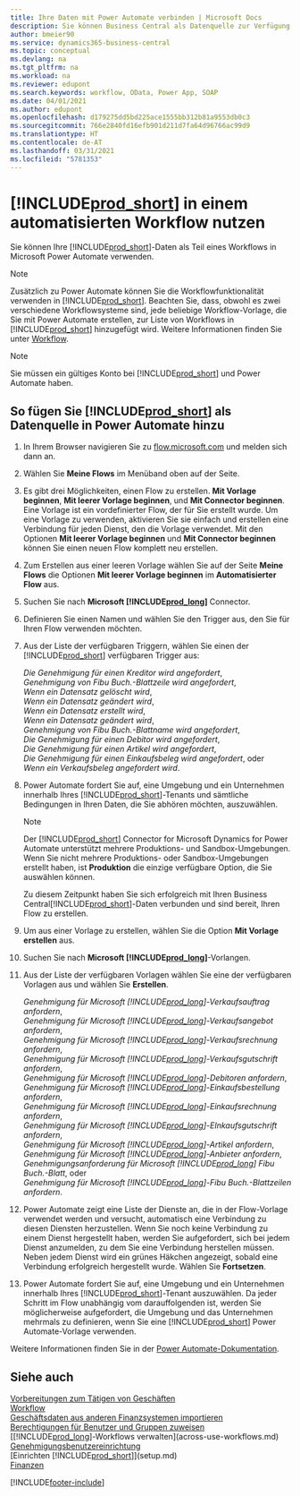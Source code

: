 ```yaml
---
title: Ihre Daten mit Power Automate verbinden | Microsoft Docs
description: Sie können Business Central als Datenquelle zur Verfügung stellen und eine OData-URL Ihrer Webdienste festlegen, um eine Geschäfts-App mithilfe einem automatisierten Workflow erstellen.
author: bmeier90
ms.service: dynamics365-business-central
ms.topic: conceptual
ms.devlang: na
ms.tgt_pltfrm: na
ms.workload: na
ms.reviewer: edupont
ms.search.keywords: workflow, OData, Power App, SOAP
ms.date: 04/01/2021
ms.author: edupont
ms.openlocfilehash: d179275dd5bd225ace1555bb312b81a9553db0c3
ms.sourcegitcommit: 766e2840fd16efb901d211d7fa64d96766ac99d9
ms.translationtype: HT
ms.contentlocale: de-AT
ms.lasthandoff: 03/31/2021
ms.locfileid: "5781353"
---
```

# <a name="using-prod_short-in-an-automated-workflow"></a>[!INCLUDE[prod_short](includes/prod_short.md)] in einem automatisierten Workflow nutzen

Sie können Ihre [!INCLUDE[prod_short](includes/prod_short.md)]-Daten als Teil eines Workflows in Microsoft Power Automate verwenden.

> [!NOTE]
> Zusätzlich zu Power Automate können Sie die Workflowfunktionalität verwenden in [!INCLUDE[prod_short](includes/prod_short.md)]. Beachten Sie, dass, obwohl es zwei verschiedene Workflowsysteme sind, jede beliebige Workflow-Vorlage, die Sie mit Power Automate erstellen, zur Liste von Workflows in [!INCLUDE[prod_short](includes/prod_short.md)] hinzugefügt wird. Weitere Informationen finden Sie unter [Workflow](across-workflow.md).  

> [!NOTE]  
> Sie müssen ein gültiges Konto bei [!INCLUDE[prod_short](includes/prod_short.md)] und Power Automate haben.  

## <a name="to-add-prod_short-as-a-data-source-in-power-automate"></a>So fügen Sie [!INCLUDE[prod_short](includes/prod_short.md)] als Datenquelle in Power Automate hinzu

1. In Ihrem Browser navigieren Sie zu [flow.microsoft.com](https://flow.microsoft.com) und melden sich dann an.
2. Wählen Sie **Meine Flows** im Menüband oben auf der Seite.
3. Es gibt drei Möglichkeiten, einen Flow zu erstellen. **Mit Vorlage beginnen**, **Mit leerer Vorlage beginnen**, und **Mit Connector beginnen**. Eine Vorlage ist ein vordefinierter Flow, der für Sie erstellt wurde. Um eine Vorlage zu verwenden, aktivieren Sie sie einfach und erstellen eine Verbindung für jeden Dienst, den die Vorlage verwendet. Mit den Optionen **Mit leerer Vorlage beginnen** und **Mit Connector beginnen** können Sie einen neuen Flow komplett neu erstellen.
4. Zum Erstellen aus einer leeren Vorlage wählen Sie auf der Seite **Meine Flows** die Optionen **Mit leerer Vorlage beginnen** im **Automatisierter Flow** aus.
5. Suchen Sie nach **Microsoft [!INCLUDE[prod_long](includes/prod_long.md)]** Connector.
6. Definieren Sie einen Namen und wählen Sie den Trigger aus, den Sie für Ihren Flow verwenden möchten.
7. Aus der Liste der verfügbaren Triggern, wählen Sie einen der [!INCLUDE[prod_short](includes/prod_short.md)] verfügbaren Trigger aus:  

    *Die Genehmigung für einen Kreditor wird angefordert*,  
    *Genehmigung von Fibu Buch.-Blattzeile wird angefordert*,  
    *Wenn ein Datensatz gelöscht wird*,  
    *Wenn ein Datensatz geändert wird*,  
    *Wenn ein Datensatz erstellt wird*,  
    *Wenn ein Datensatz geändert wird*,  
    *Genehmigung von Fibu Buch.-Blattname wird angefordert*,  
    *Die Genehmigung für einen Debitor wird angefordert*,  
    *Die Genehmigung für einen Artikel wird angefordert*,  
    *Die Genehmigung für einen Einkaufsbeleg wird angefordert*, oder  
    *Wenn ein Verkaufsbeleg angefordert wird*.

8. Power Automate fordert Sie auf, eine Umgebung und ein Unternehmen innerhalb Ihres [!INCLUDE[prod_short](includes/prod_short.md)]-Tenants und sämtliche Bedingungen in Ihren Daten, die Sie abhören möchten, auszuwählen.

    > [!NOTE]
    > Der [!INCLUDE[prod_short](includes/prod_short.md)] Connector for Microsoft Dynamics for Power Automate unterstützt mehrere Produktions- und Sandbox-Umgebungen. Wenn Sie nicht mehrere Produktions- oder Sandbox-Umgebungen erstellt haben, ist **Produktion** die einzige verfügbare Option, die Sie auswählen können.  

    Zu diesem Zeitpunkt haben Sie sich erfolgreich mit Ihren Business Central[!INCLUDE[prod_short](includes/prod_short.md)]-Daten verbunden und sind bereit, Ihren Flow zu erstellen.

9. Um aus einer Vorlage zu erstellen, wählen Sie die Option **Mit Vorlage erstellen** aus.
10. Suchen Sie nach **Microsoft [!INCLUDE[prod_long](includes/prod_long.md)]**-Vorlangen.
11. Aus der Liste der verfügbaren Vorlagen wählen Sie eine der verfügbaren Vorlagen aus und wählen Sie **Erstellen**.  

    *Genehmigung für Microsoft [!INCLUDE[prod_long](includes/prod_long.md)]-Verkaufsauftrag anfordern*,  
    *Genehmigung für Microsoft [!INCLUDE[prod_long](includes/prod_long.md)]-Verkaufsangebot anfordern*,  
    *Genehmigung für Microsoft [!INCLUDE[prod_long](includes/prod_long.md)]-Verkaufsrechnung anfordern*,  
    *Genehmigung für Microsoft [!INCLUDE[prod_long](includes/prod_long.md)]-Verkaufsgutschrift anfordern*,  
    *Genehmigung für Microsoft [!INCLUDE[prod_long](includes/prod_long.md)]-Debitoren anfordern*,  
    *Genehmigung für Microsoft [!INCLUDE[prod_long](includes/prod_long.md)]-Einkaufsbestellung anfordern*,  
    *Genehmigung für Microsoft [!INCLUDE[prod_long](includes/prod_long.md)]-Einkaufsrechnung anfordern*,  
    *Genehmigung für Microsoft [!INCLUDE[prod_long](includes/prod_long.md)]-EInkaufsgutschrift anfordern*,  
    *Genehmigung für Microsoft [!INCLUDE[prod_long](includes/prod_long.md)]-Artikel anfordern*,  
    *Genehmigung für Microsoft [!INCLUDE[prod_long](includes/prod_long.md)]-Anbieter anfordern*,  
    *Genehmigungsanforderung für Microsoft [!INCLUDE[prod_long](includes/prod_long.md)] Fibu Buch.-Blatt*, oder    
    *Genehmigung für Microsoft [!INCLUDE[prod_long](includes/prod_long.md)]-Fibu Buch.-Blattzeilen anfordern*.  
12. Power Automate zeigt eine Liste der Dienste an, die in der Flow-Vorlage verwendet werden und versucht, automatisch eine Verbindung zu diesen Diensten herzustellen. Wenn Sie noch keine Verbindung zu einem Dienst hergestellt haben, werden Sie aufgefordert, sich bei jedem Dienst anzumelden, zu dem Sie eine Verbindung herstellen müssen. Neben jedem Dienst wird ein grünes Häkchen angezeigt, sobald eine Verbindung erfolgreich hergestellt wurde. Wählen Sie **Fortsetzen**.
13. Power Automate fordert Sie auf, eine Umgebung und ein Unternehmen innerhalb Ihres [!INCLUDE[prod_short](includes/prod_short.md)]-Tenant auszuwählen. Da jeder Schritt im Flow unabhängig vom darauffolgenden ist, werden Sie möglicherweise aufgefordert, die Umgebung und das Unternehmen mehrmals zu definieren, wenn Sie eine [!INCLUDE[prod_short](includes/prod_short.md)] Power Automate-Vorlage verwenden.

Weitere Informationen finden Sie in der [Power Automate-Dokumentation](/power-automate/getting-started).

## <a name="see-also"></a>Siehe auch

[Vorbereitungen zum Tätigen von Geschäften](ui-get-ready-business.md)  
[Workflow](across-workflow.md)  
[Geschäftsdaten aus anderen Finanzsystemen importieren](across-import-data-configuration-packages.md)  
[Berechtigungen für Benutzer und Gruppen zuweisen](ui-define-granular-permissions.md)  
[[!INCLUDE[prod_long](includes/prod_long.md)]-Workflows verwalten](across-use-workflows.md)  
[Genehmigungsbenutzereinrichtung](across-how-to-set-up-approval-users.md)  
[Einrichten [!INCLUDE[prod_short](includes/prod_short.md)]](setup.md)  
[Finanzen](finance.md)  


[!INCLUDE[footer-include](includes/footer-banner.md)]